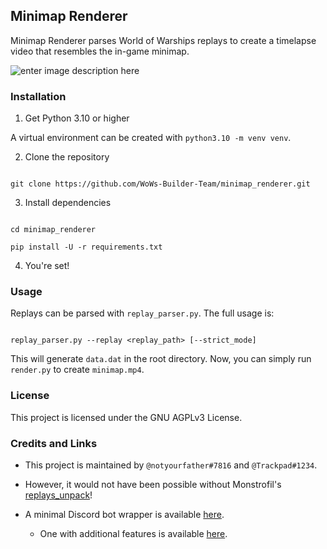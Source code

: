 ## Minimap Renderer

  

Minimap Renderer parses World of Warships replays to create a timelapse video that resembles the in-game minimap.

![enter image description here](docs/minimap.gif)

### Installation

  

1. Get Python 3.10 or higher

  

A virtual environment can be created with `python3.10 -m venv venv`.

  

2. Clone the repository

  

```

git clone https://github.com/WoWs-Builder-Team/minimap_renderer.git

```

  

3. Install dependencies

  

```

cd minimap_renderer

pip install -U -r requirements.txt

```

  

4. You're set!

  
  

### Usage

  

Replays can be parsed with `replay_parser.py`. The full usage is:

```

replay_parser.py --replay <replay_path> [--strict_mode]

```

  

This will generate `data.dat` in the root directory. Now, you can simply run `render.py` to create `minimap.mp4`.

  

### License

  

This project is licensed under the GNU AGPLv3 License.

  

### Credits and Links

  

- This project is maintained by `@notyourfather#7816` and `@Trackpad#1234`.

- However, it would not have been possible without Monstrofil's [replays_unpack](https://github.com/Monstrofil/replays_unpack)!

- A minimal Discord bot wrapper is available [here](https://github.com/WoWs-Builder-Team/minimap_renderer_bot).

  - One with additional features is available [here](https://github.com/padtrack/track).